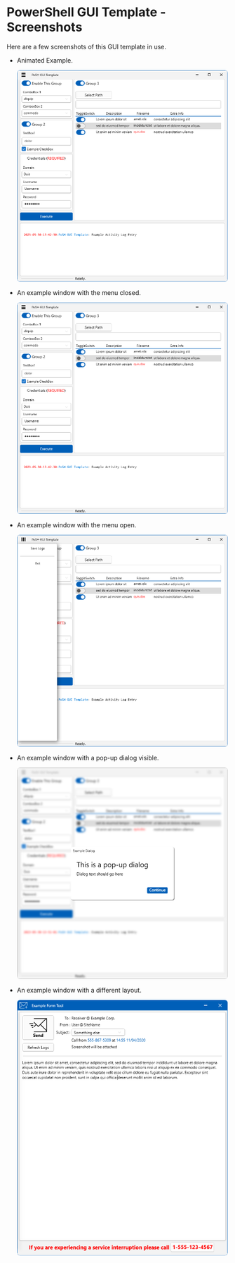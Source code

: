 # PowerShell GUI Template - Screenshots

Here are a few screenshots of this GUI template in use.

- Animated Example.

    [![Example Interaction](ExampleWindow-MenuClosed.png)](https://github.com/nct911/PoSH-GUI-Template/assets/47639921/88465309-dab7-41e0-9069-2fc36b3eef22
)
- An example window with the menu closed.

    ![Example With Menu Closed](ExampleWindow-MenuClosed.png)
- An example window with the menu open.

    ![Example With Menu Closed](ExampleWindow-MenuOpen.png)

- An example window with a pop-up dialog visible.

    ![Example With Menu Closed](ExampleWindow-PopUpVisible.png)

- An example window with a different layout.

    ![Example With Menu Closed](EMLExample.png)

